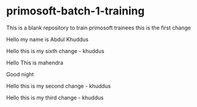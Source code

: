 # primosoft-batch-1-training
This is a blank repository to train primosoft trainees
 this is the first change 

 Hello my name is Abdul Khuddus

 Hello this is my sixth change - khuddus

Hello This is mahendra

Good night

 Hello this is my second change - khuddus

 Hello this is my third change - khuddus

